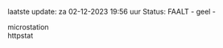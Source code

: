 laatste update: 
za 02-12-2023 19:56   uur 
Status: FAALT - geel - 
<div class="service Y">microstation</div><div class="service G">httpstat</div>